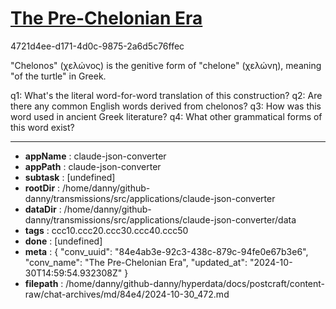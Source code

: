 # [The Pre-Chelonian Era](https://claude.ai/chat/84e4ab3e-92c3-438c-879c-94fe0e67b3e6)

4721d4ee-d171-4d0c-9875-2a6d5c76ffec

 "Chelonos" (χελώνος) is the genitive form of "chelone" (χελώνη), meaning "of the turtle" in Greek.

q1: What's the literal word-for-word translation of this construction?
q2: Are there any common English words derived from chelonos?
q3: How was this word used in ancient Greek literature?
q4: What other grammatical forms of this word exist?

---

* **appName** : claude-json-converter
* **appPath** : claude-json-converter
* **subtask** : [undefined]
* **rootDir** : /home/danny/github-danny/transmissions/src/applications/claude-json-converter
* **dataDir** : /home/danny/github-danny/transmissions/src/applications/claude-json-converter/data
* **tags** : ccc10.ccc20.ccc30.ccc40.ccc50
* **done** : [undefined]
* **meta** : {
  "conv_uuid": "84e4ab3e-92c3-438c-879c-94fe0e67b3e6",
  "conv_name": "The Pre-Chelonian Era",
  "updated_at": "2024-10-30T14:59:54.932308Z"
}
* **filepath** : /home/danny/github-danny/hyperdata/docs/postcraft/content-raw/chat-archives/md/84e4/2024-10-30_472.md